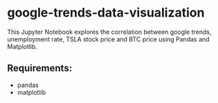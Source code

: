 # google-trends-data-visualization

This Jupyter Notebook explores the correlation between google trends, unemployment rate, TSLA stock price and BTC price using Pandas and Matplotlib.

## Requirements:
- pandas
- matplotlib
